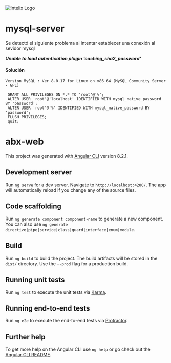 ![Intelix Logo](http://cs.intelix.biz/logo/pic.png)

# mysql-server

Se detectó el siguiente problema al intentar establecer una conexión al sevidor mysql

***Unable to load autentication plugin 'caching_sha2_password'***
#### Solución
`Version MySQL : Ver 8.0.17 for Linux on x86_64 (MySQL Community Server - GPL)`

```mysql
 GRANT ALL PRIVILEGES ON *.* TO 'root'@'%';
 ALTER USER 'root'@'localhost' IDENTIFIED WITH mysql_native_password BY 'password';
 ALTER USER 'root'@'%' IDENTIFIED WITH mysql_native_password BY 'password';
 FLUSH PRIVILEGES;
 quit;
```

# abx-web

This project was generated with [Angular CLI](https://github.com/angular/angular-cli) version 8.2.1.

## Development server

Run `ng serve` for a dev server. Navigate to `http://localhost:4200/`. The app will automatically reload if you change any of the source files.

## Code scaffolding

Run `ng generate component component-name` to generate a new component. You can also use `ng generate directive|pipe|service|class|guard|interface|enum|module`.

## Build

Run `ng build` to build the project. The build artifacts will be stored in the `dist/` directory. Use the `--prod` flag for a production build.

## Running unit tests

Run `ng test` to execute the unit tests via [Karma](https://karma-runner.github.io).

## Running end-to-end tests

Run `ng e2e` to execute the end-to-end tests via [Protractor](http://www.protractortest.org/).

## Further help

To get more help on the Angular CLI use `ng help` or go check out the [Angular CLI README](https://github.com/angular/angular-cli/blob/master/README.md).
